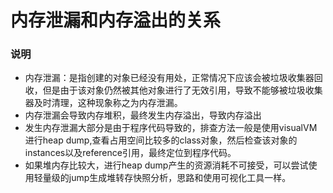 # 内存泄漏和内存溢出的关系
### 说明
- 内存泄漏：是指创建的对象已经没有用处，正常情况下应该会被垃圾收集器回收，但是由于该对象仍然被其他对象进行了无效引用，导致不能够被垃圾收集器及时清理，这种现象称之为内存泄漏。
- 内存泄漏会导致内存堆积，最终发生内存溢出，导致内存溢出
- 发生内存泄漏大部分是由于程序代码导致的，排查方法一般是使用visualVM进行heap dump,查看占用空间比较多的class对象，然后检查该对象的instances以及reference引用，最终定位到程序代码。
- 如果堆内存比较大，进行heap dump产生的资源消耗不可接受，可以尝试使用轻量级的jump生成堆转存快照分析，思路和使用可视化工具一样。